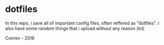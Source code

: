 # dotfiles
In this repo, i save all of important config files, often reffered as "dotfiles".
i also have some random things that i upload without any reason (lol)

Conrev - 2016
